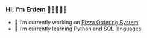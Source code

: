 ### Hi, I'm Erdem 👋🏻👨🏼‍💻

- 🔭 I’m currently working on [Pizza Ordering System](https://github.com/Nipiras/PizzaOrderingSystem)
- 🌱 I’m currently learning Python and SQL languages

<!--
**Nipiras/Nipiras** is a ✨ _special_ ✨ repository because its `README.md` (this file) appears on your GitHub profile.

Here are some ideas to get you started:

- 🔭 I’m currently working on ...
- 🌱 I’m currently learning ...
- 👯 I’m looking to collaborate on ...
- 🤔 I’m looking for help with ...
- 💬 Ask me about ...
- 📫 How to reach me: ...
- 😄 Pronouns: ...
- ⚡ Fun fact: ...
-->

